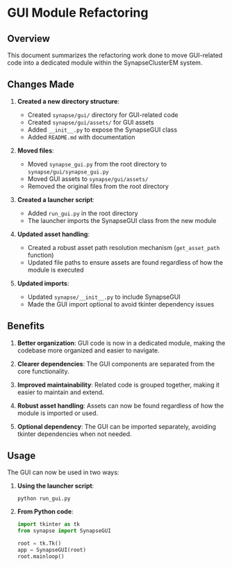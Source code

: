 # GUI Module Refactoring

## Overview

This document summarizes the refactoring work done to move GUI-related code into a dedicated module within the SynapseClusterEM system.

## Changes Made

1. **Created a new directory structure**:
   - Created `synapse/gui/` directory for GUI-related code
   - Created `synapse/gui/assets/` for GUI assets
   - Added `__init__.py` to expose the SynapseGUI class
   - Added `README.md` with documentation

2. **Moved files**:
   - Moved `synapse_gui.py` from the root directory to `synapse/gui/synapse_gui.py`
   - Moved GUI assets to `synapse/gui/assets/`
   - Removed the original files from the root directory

3. **Created a launcher script**:
   - Added `run_gui.py` in the root directory
   - The launcher imports the SynapseGUI class from the new module

4. **Updated asset handling**:
   - Created a robust asset path resolution mechanism (`get_asset_path` function)
   - Updated file paths to ensure assets are found regardless of how the module is executed

5. **Updated imports**:
   - Updated `synapse/__init__.py` to include SynapseGUI
   - Made the GUI import optional to avoid tkinter dependency issues

## Benefits

1. **Better organization**: GUI code is now in a dedicated module, making the codebase more organized and easier to navigate.

2. **Clearer dependencies**: The GUI components are separated from the core functionality.

3. **Improved maintainability**: Related code is grouped together, making it easier to maintain and extend.

4. **Robust asset handling**: Assets can now be found regardless of how the module is imported or used.

5. **Optional dependency**: The GUI can be imported separately, avoiding tkinter dependencies when not needed.

## Usage

The GUI can now be used in two ways:

1. **Using the launcher script**:
   ```
   python run_gui.py
   ```

2. **From Python code**:
   ```python
   import tkinter as tk
   from synapse import SynapseGUI
   
   root = tk.Tk()
   app = SynapseGUI(root)
   root.mainloop()
   ``` 